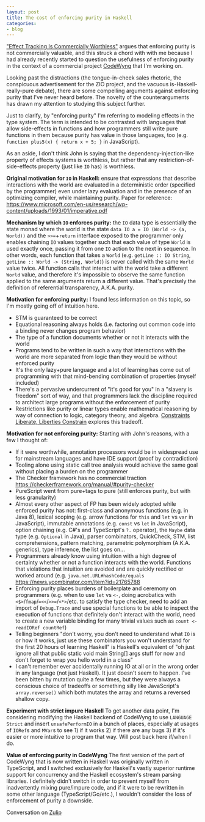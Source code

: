 ```yaml
---
layout: post
title: The cost of enforcing purity in Haskell
categories:
- blog
---
```


["Effect Tracking Is Commercially Worthless"](https://degoes.net/articles/no-effect-tracking) argues that enforcing purity is not commercially valuable, and this struck a chord with with me because I had already recently started to question the usefulness of enforcing purity in the context of a commercial project [CodeWyng](http://codewyng.io/) that I'm working on.

Looking past the distractions (the tongue-in-cheek sales rhetoric, the conspicuous advertisement for the ZIO project, and the vacuous is-Haskell-really-pure debate), there are some compelling arguments against enforcing purity that I've never heard before. The novelty of the counterarguments has drawn my attention to studying this subject further.

Just to clarify, by "enforcing purity" I'm referring to modeling effects in the type system. The term is intended to be contrasted with languages that allow side-effects in functions and how programmers still write pure functions in them because purity has value in those languages, too (e.g. `function plus5(x) { return x + 5; }` in JavaScript).

As an aside, I don't think John is saying that the dependency-injection-like property of effects systems is worthless, but rather that any restriction-of-side-effects property (just like `IO` has) is worthless.

**Original motivation for `IO` in Haskell:** ensure that expressions that describe interactions with the world are evaluated in a deterministic order (specified by the programmer) even under lazy evaluation and in the presence of an optimizing compiler, while maintaining purity. Paper for reference: https://www.microsoft.com/en-us/research/wp-content/uploads/1993/01/imperative.pdf

**Mechanism by which `IO` enforces purity:** the `IO` data type is essentially the state monad where the world is the state `data IO a = IO (World -> (a, World))` and the `>>=`+`return` interface exposed to the programmer only enables chaining `IO` values together such that each value of type `World` is used exactly once, passing it from one `IO` action to the next in sequence. In other words, each function that takes a `World` (e.g. `getLine :: IO String`, `getLine :: World -> (String, World)`) is never called with the same `World` value twice. All function calls that interact with the world take a different `World` value, and therefore it's impossible to observe the same function applied to the same arguments return a different value. That's precisely the definition of referential transparency, A.K.A. purity.

**Motivation for enforcing purity:** I found less information on this topic, so I'm mostly going off of intuition here.

- STM is guaranteed to be correct
- Equational reasoning always holds (i.e. factoring out common code into a binding never changes program behavior)
- The type of a function documents whether or not it interacts with the world
- Programs tend to be written in such a way that interactions with the world are more separated from logic than they would be without enforced purity
- It's the only lazy+pure language and a lot of learning has come out of programming with that mind-bending combination of properties (myself included)
- There's a pervasive undercurrent of "it's good for you" in a "slavery is freedom" sort of way, and that programmers lack the discipline required to architect large programs without the enforcement of purity
- Restrictions like purity or linear types enable mathematical reasoning by way of connection to logic, category theory, and algebra. [Constraints Liberate, Liberties Constrain](https://www.youtube.com/watch?v=GqmsQeSzMdw) explores this tradeoff.

**Motivation for not enforcing purity:** Starting with John's reasons, with a few I thought of:

- If it were worthwhile, annotation processors would be in widespread use for mainstream languages and have IDE support (proof by contradiction)
- Tooling alone using static call tree analysis would achieve the same goal without placing a burden on the programmer
- The Checker framework has no commercial traction https://checkerframework.org/manual/#purity-checker
- PureScript went from pure+tags to pure (still enforces purity, but with less granularity)
- Almost every other aspect of FP has been widely adopted while enforced purity has not: first-class and anonymous functions (e.g. in Java 8), lexical scoping (e.g. arrow functions for `this` and `let` vs `var` in JavaScript), immutable annotations (e.g. `const` vs `let` in JavaScript), option chaining (e.g. C#'s and TypeScript's `?.` operator), the `Maybe` data type (e.g. `Optional` in Java), parser combinators, QuickCheck, STM, list comprehensions, pattern matching, parametric polymorphism (A.K.A. generics), type inference, the list goes on...
- Programmers already know using intuition with a high degree of certainty whether or not a function interacts with the world. Functions that violations that intuition are avoided and are quickly rectified or worked around (e.g. `java.net.URL#hashCode/equals` https://news.ycombinator.com/item?id=21765788
- Enforcing purity places burdens of boilerplate and ceremony on programmers (e.g. when to use `let` vs `<-`, doing acrobatics with `<$>`/`fmap`/`=<<`/`>>=`/`<*>`/etc. to satisfy the type checker, need to add an import of `Debug.Trace` and use special functions to be able to inspect the execution of functions that definitely don't interact with the world, need to create a new variable binding for many trivial values such as `count <- readIORef countRef`)
- Telling beginners "don't worry, you don't need to understand what `IO` is or how it works, just use these combinators you won't understand for the first 20 hours of learning Haskell" is Haskell's equivalent of "oh just ignore all that public static void main String[] args stuff for now and don't forget to wrap you hello world in a class"
- I can't remember ever accidentally running IO at all or in the wrong order in any language (not just Haskell). It just doesn't seem to happen. I've been bitten by mutation quite a few times, but they were always a conscious choice of tradeoffs or something silly like JavaScript's `array.reverse()` which both mutates the array and returns a reversed shallow copy.

**Experiment with strict impure Haskell** To get another data point, I'm considering modifying the Haskell backend of CodeWyng to use `LANGUAGE Strict` and insert `unsafePerformIO` in a bunch of places, especially at usages of `IORef`s and `MVar`s to see 1) if it works 2) if there are any bugs 3) if it's easier or more intuitive to program that way. Will post back here if/when I do.

**Value of enforcing purity in CodeWyng** The first version of the part of CodeWyng that is now written in Haskell was originally written in TypeScript, and I switched exclusively for Haskell's vastly superior runtime support for concurrency and the Haskell ecosystem's stream parsing libraries. I definitely didn't switch in order to prevent myself from inadvertently mixing pure/impure code, and if it were to be rewritten in some other language (TypeScript/Go/etc.), I wouldn't consider the loss of enforcement of purity a downside.

Conversation on [Zulip](https://funprog.srid.ca/haskell/effect-tracking-is-worthless.html)
